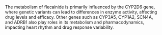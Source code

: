 The metabolism of flecainide is primarily influenced by the CYP2D6 gene, where genetic variants can lead to differences in enzyme activity, affecting drug levels and efficacy. Other genes such as CYP3A5, CYP1A2, SCN4A, and ADRB1 also play roles in its metabolism and pharmacodynamics, impacting heart rhythm and drug response variability.